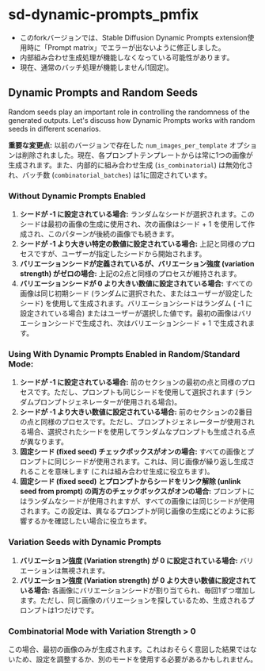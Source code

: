 # sd-dynamic-prompts_pmfix
* このforkバージョンでは、Stable Diffusion Dynamic Prompts extension使用時に「Prompt matrix」でエラーが出ないように修正しました。
* 内部組み合わせ生成処理が機能しなくなっている可能性があります。
* 現在、通常のバッチ処理が機能しません(1固定)。

## Dynamic Prompts and Random Seeds

Random seeds play an important role in controlling the randomness of the generated outputs. Let's discuss how Dynamic Prompts works with random seeds in different scenarios.

**重要な変更点:** 以前のバージョンで存在した `num_images_per_template` オプションは削除されました。現在、各プロンプトテンプレートからは常に1つの画像が生成されます。また、内部的に組み合わせ生成 (`is_combinatorial`) は無効化され、バッチ数 (`combinatorial_batches`) は1に固定されています。

### Without Dynamic Prompts Enabled

1.  **シードが -1 に設定されている場合:** ランダムなシードが選択されます。このシードは最初の画像の生成に使用され、次の画像はシード + 1 を使用して作成され、このパターンが後続の画像でも続きます。
2.  **シードが -1 より大きい特定の数値に設定されている場合:** 上記と同様のプロセスですが、ユーザーが指定したシードから開始されます。
3.  **バリエーションシードが定義されているが、バリエーション強度 (variation strength) がゼロの場合:** 上記の2点と同様のプロセスが維持されます。
4.  **バリエーションシードが 0 より大きい数値に設定されている場合:** すべての画像は同じ初期シード (ランダムに選択された、またはユーザーが設定したシード) を使用して生成されます。バリエーションシードはランダム ( -1 に設定されている場合) またはユーザーが選択した値です。最初の画像はバリエーションシードで生成され、次はバリエーションシード + 1 で生成されます。

### Using With Dynamic Prompts Enabled in Random/Standard Mode:

1.  **シードが -1 に設定されている場合:** 前のセクションの最初の点と同様のプロセスです。ただし、プロンプトも同じシードを使用して選択されます (ランダムプロンプトジェネレーターが使用される場合)。
2.  **シードが -1 より大きい数値に設定されている場合:** 前のセクションの2番目の点と同様のプロセスです。ただし、プロンプトジェネレーターが使用される場合、選択されたシードを使用してランダムなプロンプトも生成される点が異なります。
3.  **固定シード (fixed seed) チェックボックスがオンの場合:** すべての画像とプロンプトに同じシードが使用されます。これは、同じ画像が繰り返し生成されることを意味します (これは組み合わせ生成に役立ちます)。
4.  **固定シード (fixed seed) とプロンプトからシードをリンク解除 (unlink seed from prompt) の両方のチェックボックスがオンの場合:** プロンプトにはランダムなシードが使用されますが、すべての画像には同じシードが使用されます。この設定は、異なるプロンプトが同じ画像の生成にどのように影響するかを確認したい場合に役立ちます。

### Variation Seeds with Dynamic Prompts

1.  **バリエーション強度 (Variation strength) が 0 に設定されている場合:** バリエーションは無視されます。
2.  **バリエーション強度 (Variation strength) が 0 より大きい数値に設定されている場合:** 各画像にバリエーションシードが割り当てられ、毎回1ずつ増加します。ただし、同じ画像のバリエーションを探しているため、生成されるプロンプトは1つだけです。

### Combinatorial Mode with Variation Strength > 0

この場合、最初の画像のみが生成されます。これはおそらく意図した結果ではないため、設定を調整するか、別のモードを使用する必要があるかもしれません。
